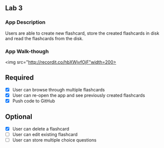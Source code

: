 ## Lab 3

### App Description
Users are able to create new flashcard, store the created flashcards in disk and read the flashcards from the disk.

### App Walk-though
<img src="http://recordit.co/hbXWjvfOjF"width=200><br>

## Required
- [x] User can browse through multiple flashcards
- [x] User can re-open the app and see previously created flashcards
- [x] Push code to GitHub
## Optional
- [x] User can delete a flashcard
- [ ] User can edit existing flashcard
- [ ] User can store multiple choice questions
